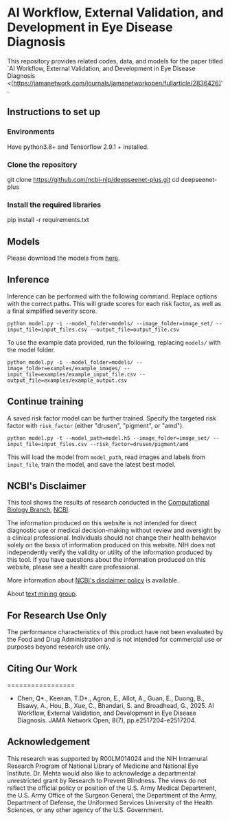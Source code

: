 # AI Workflow, External Validation, and Development in Eye Disease Diagnosis

This repository provides related codes, data, and models for the paper titled `AI Workflow, External Validation, and Development in Eye Disease Diagnosis <[https://jamanetwork.com/journals/jamanetworkopen/fullarticle/2836426]'.


## Instructions to set up
### Environments
Have python3.8+ and Tensorflow 2.9.1 + installed.

### Clone the repository
git clone https://github.com/ncbi-nlp/deepseenet-plus.git
cd deepseenet-plus

### Install the required libraries
pip install -r requirements.txt

## Models
Please download the models from [here](https://ftp.ncbi.nlm.nih.gov/pub/lu/Suppl/deeplensnet/models.zip).

## Inference
Inference can be performed with the following command. Replace options with the correct paths. 
This will grade scores for each risk factor, as well as a final simplified severity score.
```
python model.py -i --model_folder=models/ --image_folder=image_set/ --input_file=input_files.csv --output_file=output_file.csv
```
To use the example data provided, run the following, replacing `models/` with the model folder.
```
python model.py -i --model_folder=models/ --image_folder=examples/example_images/ --input_file=examples/example_input_file.csv --output_file=examples/example_output.csv
```
## Continue training
A saved risk factor model can be further trained. Specify the targeted risk factor with `risk_factor` (either "drusen", "pigment", or "amd").
```
python model.py -t --model_path=model.h5 --image_folder=image_set/ --input_file=input_files.csv --risk_factor=drusen/pigment/amd
```
This will load the model from `model_path`, read images and labels from `input_file`, train the model, and save the latest best model.

## NCBI's Disclaimer
This tool shows the results of research conducted in the [Computational Biology Branch](https://www.ncbi.nlm.nih.gov/research/), [NCBI](https://www.ncbi.nlm.nih.gov/home/about). 

The information produced on this website is not intended for direct diagnostic use or medical decision-making without review and oversight by a clinical professional. Individuals should not change their health behavior solely on the basis of information produced on this website. NIH does not independently verify the validity or utility of the information produced by this tool. If you have questions about the information produced on this website, please see a health care professional. 

More information about [NCBI's disclaimer policy](https://www.ncbi.nlm.nih.gov/home/about/policies.shtml) is available.

About [text mining group](https://www.ncbi.nlm.nih.gov/research/bionlp/).

## For Research Use Only
The performance characteristics of this product have not been evaluated by the Food and Drug Administration and is not intended for commercial use or purposes beyond research use only. 

## Citing Our Work
=================

*  Chen, Q*., Keenan, T.D*., Agron, E., Allot, A., Guan, E., Duong, B., Elsawy, A., Hou, B., Xue, C., Bhandari, S. and Broadhead, G., 2025. AI Workflow, External Validation, and Development in Eye Disease Diagnosis. JAMA Network Open, 8(7), pp.e2517204-e2517204.



## Acknowledgement
This research was supported by R00LM014024 and the NIH Intramural Research Program of National Library of Medicine and National Eye Institute. Dr. Mehta would also like to acknowledge a departmental unrestricted grant by Research to Prevent Blindness. The views do not reflect the official policy or position of the U.S. Army Medical Department, the U.S. Army Office of the Surgeon General, the Department of the Army, Department of Defense, the Uniformed Services University of the Health Sciences, or any other agency of the U.S. Government.


